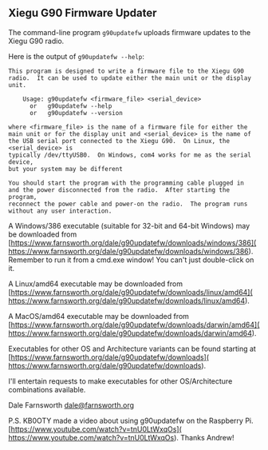 ## Xiegu G90 Firmware Updater

The command-line program `g90updatefw` uploads
firmware updates to the Xiegu G90 radio.

Here is the output of `g90updatefw --help`:

    This program is designed to write a firmware file to the Xiegu G90
    radio.  It can be used to update either the main unit or the display unit.
    
        Usage: g90updatefw <firmware_file> <serial_device>
          or   g90updatefw --help
          or   g90updatefw --version
    
    where <firmware_file> is the name of a firmware file for either the
    main unit or for the display unit and <serial_device> is the name of
    the USB serial port connected to the Xiegu G90.  On Linux, the <serial_device> is
    typically /dev/ttyUSB0.  On Windows, com4 works for me as the serial device,
    but your system may be different
    
    You should start the program with the programming cable plugged in
    and the power disconnected from the radio.  After starting the program,
    reconnect the power cable and power-on the radio.  The program runs
    without any user interaction.

A Windows/386 executable (suitable for 32-bit and 64-bit Windows) may be downloaded
from [https://www.farnsworth.org/dale/g90updatefw/downloads/windows/386](
https://www.farnsworth.org/dale/g90updatefw/downloads/windows/386).  Remember to
run it from a cmd.exe window!  You can't just double-click on it.

A Linux/amd64 executable may be downloaded from
[https://www.farnsworth.org/dale/g90updatefw/downloads/linux/amd64](
https://www.farnsworth.org/dale/g90updatefw/downloads/linux/amd64).

A MacOS/amd64 executable may be downloaded from
[https://www.farnsworth.org/dale/g90updatefw/downloads/darwin/amd64](
https://www.farnsworth.org/dale/g90updatefw/downloads/darwin/amd64).

Executables for other OS and Architecture variants can be found starting at 
[https://www.farnsworth.org/dale/g90updatefw/downloads](
https://www.farnsworth.org/dale/g90updatefw/downloads).

I'll entertain requests to make executables for other OS/Architecture
combinations available.

Dale Farnsworth dale@farnsworth.org

P.S.  KB0OTY made a video about using g90updatefw on the Raspberry Pi.
[https://www.youtube.com/watch?v=tnU0LtWxqOs](
https://www.youtube.com/watch?v=tnU0LtWxqOs).
Thanks Andrew!
